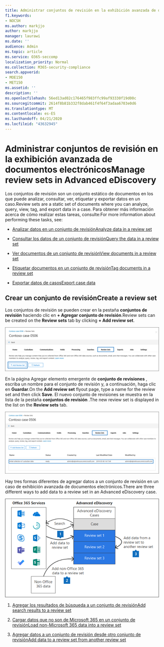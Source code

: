 ```yaml
---
title: Administrar conjuntos de revisión en la exhibición avanzada de documentos electrónicos
f1.keywords:
- NOCSH
ms.author: markjjo
author: markjjo
manager: laurawi
ms.date: ''
audience: Admin
ms.topic: article
ms.service: O365-seccomp
localization_priority: Normal
ms.collection: M365-security-compliance
search.appverid:
- MOE150
- MET150
ms.assetid: ''
description: ''
ms.openlocfilehash: 56ed13ad02c176465f983ffc99af93330f19d00c
ms.sourcegitcommit: 2614f8b81b332f8dab461f4f64f3adaa6703e0d6
ms.translationtype: MT
ms.contentlocale: es-ES
ms.lasthandoff: 04/21/2020
ms.locfileid: "43632945"
---
```

# <a name="manage-review-sets-in-advanced-ediscovery"></a><span data-ttu-id="48b26-102">Administrar conjuntos de revisión en la exhibición avanzada de documentos electrónicos</span><span class="sxs-lookup"><span data-stu-id="48b26-102">Manage review sets in Advanced eDiscovery</span></span>

<span data-ttu-id="48b26-103">Los conjuntos de revisión son un conjunto estático de documentos en los que puede analizar, consultar, ver, etiquetar y exportar datos en un caso.</span><span class="sxs-lookup"><span data-stu-id="48b26-103">Review sets are a static set of documents where you can analyze, query, view, tag, and export data in a case.</span></span> <span data-ttu-id="48b26-104">Para obtener más información acerca de cómo realizar estas tareas, consulte:</span><span class="sxs-lookup"><span data-stu-id="48b26-104">For more information about performing these tasks, see:</span></span>

- [<span data-ttu-id="48b26-105">Analizar datos en un conjunto de revisión</span><span class="sxs-lookup"><span data-stu-id="48b26-105">Analyze data in a review set</span></span>](analyzing-data-in-review-set.md)

- [<span data-ttu-id="48b26-106">Consultar los datos de un conjunto de revisión</span><span class="sxs-lookup"><span data-stu-id="48b26-106">Query the data in a review set</span></span>](review-set-search.md)

- [<span data-ttu-id="48b26-107">Ver documentos de un conjunto de revisión</span><span class="sxs-lookup"><span data-stu-id="48b26-107">View documents in a review set</span></span>](view-documents-in-review-set.md)

- [<span data-ttu-id="48b26-108">Etiquetar documentos en un conjunto de revisión</span><span class="sxs-lookup"><span data-stu-id="48b26-108">Tag documents in a review set</span></span>](tagging-documents.md)

- [<span data-ttu-id="48b26-109">Exportar datos de casos</span><span class="sxs-lookup"><span data-stu-id="48b26-109">Export case data</span></span>](exporting-data-ediscover20.md)

## <a name="create-a-review-set"></a><span data-ttu-id="48b26-110">Crear un conjunto de revisión</span><span class="sxs-lookup"><span data-stu-id="48b26-110">Create a review set</span></span>

<span data-ttu-id="48b26-111">Los conjuntos de revisión se pueden crear en la pestaña **conjuntos de revisión** haciendo clic en **+ Agregar conjunto de revisión**.</span><span class="sxs-lookup"><span data-stu-id="48b26-111">Review sets can be created on the **Review sets** tab by clicking **+ Add review set**.</span></span>

![Agregar conjunto de revisión](../media/f45c51d9-585d-47d1-b7fb-0288715e0b6a.png)

<span data-ttu-id="48b26-113">En la página Agregar elemento emergente de **conjunto de revisiones** , escriba un nombre para el conjunto de revisión y, a continuación, haga clic en **Guardar**.</span><span class="sxs-lookup"><span data-stu-id="48b26-113">On the **Add review set** flyout page, type a name for the review set and then click **Save**.</span></span> <span data-ttu-id="48b26-114">El nuevo conjunto de revisiones se muestra en la lista de la pestaña **conjuntos de revisión** .</span><span class="sxs-lookup"><span data-stu-id="48b26-114">The new review set is displayed in the list on the **Review sets** tab.</span></span>

![Nuevo conjunto de revisión enumerado en la pestaña conjunto de revisiones](../media/AeDnewreviewset.png)

<span data-ttu-id="48b26-116">Hay tres formas diferentes de agregar datos a un conjunto de revisión en un caso de exhibición avanzada de documentos electrónicos.</span><span class="sxs-lookup"><span data-stu-id="48b26-116">There are three different ways to add data to a review set in an Advanced eDiscovery case.</span></span>

![Tres formas de agregar a un conjunto de revisión](../media/1f1f4efd-c03b-4255-bc3d-df358e56549c.png)

1. [<span data-ttu-id="48b26-118">Agregar los resultados de búsqueda a un conjunto de revisión</span><span class="sxs-lookup"><span data-stu-id="48b26-118">Add search results to a review set</span></span>](add-data-to-review-set.md)

2. [<span data-ttu-id="48b26-119">Cargar datos que no son de Microsoft 365 en un conjunto de revisión</span><span class="sxs-lookup"><span data-stu-id="48b26-119">Load non-Microsoft 365 data into a review set</span></span>](load-non-office365-data.md)

3. [<span data-ttu-id="48b26-120">Agregar datos a un conjunto de revisión desde otro conjunto de revisión</span><span class="sxs-lookup"><span data-stu-id="48b26-120">Add data to a review set from another review set</span></span>](add-data-to-review-set-from-another-review-set.md)
